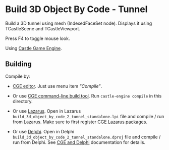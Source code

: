# Build 3D Object By Code - Tunnel

Build a 3D tunnel using mesh (IndexedFaceSet node).
Displays it using TCastleScene and TCastleViewport.

Press F4 to toggle mouse look.

Using [Castle Game Engine](https://castle-engine.io/).

## Building

Compile by:

- [CGE editor](https://castle-engine.io/manual_editor.php). Just use menu item _"Compile"_.

- Or use [CGE command-line build tool](https://castle-engine.io/build_tool). Run `castle-engine compile` in this directory.

- Or use [Lazarus](https://www.lazarus-ide.org/). Open in Lazarus `build_3d_object_by_code_2_tunnel_standalone.lpi` file and compile / run from Lazarus. Make sure to first register [CGE Lazarus packages](https://castle-engine.io/lazarus).

- Or use [Delphi](https://www.embarcadero.com/products/Delphi). Open in Delphi `build_3d_object_by_code_2_tunnel_standalone.dproj` file and compile / run from Delphi. See [CGE and Delphi](https://castle-engine.io/delphi) documentation for details.

